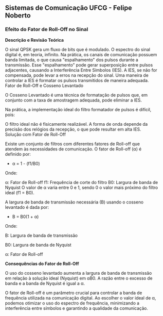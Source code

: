 ## Sistemas de Comunicação UFCG - Felipe Noberto

### Efeito do Fator de Roll-Off no Sinal

**Descrição e Revisão Teórica**

O sinal QPSK gera um fluxo de bits que é modulado.
O espectro do sinal digital é, em teoria, infinito.
Na prática, os canais de comunicação possuem banda limitada, o que causa "espalhamento" dos pulsos durante a transmissão.
Esse "espalhamento" pode gerar superposição entre pulsos adjacentes, causando a Interferência Entre Símbolos (IES).
A IES, se não for compensada, pode levar a erros na recepção do sinal.
Uma maneira de controlar a IES é formatar os pulsos transmitidos de maneira adequada.
Fator de Roll-Off e Cosseno Levantado

O Cosseno Levantado é uma técnica de formatação de pulsos que, em conjunto com a taxa de amostragem adequada, pode eliminar a IES.

Na prática, a implementação ideal do filtro formatador de pulsos é difícil, pois:

O filtro ideal não é fisicamente realizável.
A forma de onda depende da precisão dos relógios da recepção, o que pode resultar em alta IES.
Solução com Fator de Roll-Off

Existe um conjunto de filtros com diferentes fatores de Roll-off que atendem às necessidades de comunicação. O fator de Roll-off (α) é definido por:

- α = 1 - (f1/B0)

Onde:

α: Fator de Roll-off
f1: Frequência de corte do filtro
B0: Largura de banda de Nyquist
O valor de α varia entre 0 e 1, sendo 0 o valor mais próximo do filtro ideal (f1 = B0).

A largura de banda de transmissão necessária (B) usando o cosseno levantado é dada por:

- B = B0(1 + α)

Onde:

B: Largura de banda de transmissão

B0: Largura de banda de Nyquist

α: Fator de Roll-off


**Consequências do Fator de Roll-Off**

O uso do cosseno levantado aumenta a largura de banda de transmissão em relação à solução ideal (Nyquist) em αB0. A razão entre o excesso de banda e a banda de Nyquist é igual a α.

O fator de Roll-off é um parâmetro crucial para controlar a banda de frequência utilizada na comunicação digital. Ao escolher o valor ideal de α, podemos otimizar o uso do espectro de frequência, minimizando a interferência entre símbolos e garantindo a qualidade da comunicação.
